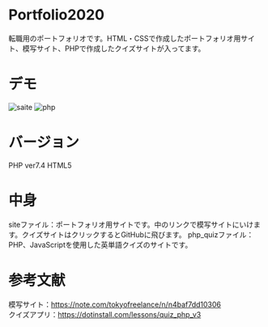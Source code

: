 # Portfolio2020
転職用のポートフォリオです。HTML・CSSで作成したポートフォリオ用サイト、模写サイト、PHPで作成したクイズサイトが入ってます。

# デモ

![saite](https://user-images.githubusercontent.com/72873269/97398210-22ebc980-192e-11eb-8261-2f82ab482269.png)
![php](https://user-images.githubusercontent.com/72873269/97398290-49116980-192e-11eb-929a-7ed73623278a.png)

# バージョン
PHP ver7.4
HTML5

# 中身
siteファイル：ポートフォリオ用サイトです。中のリンクで模写サイトにいけます。クイズサイトはクリックするとGitHubに飛びます。
php_quizファイル：PHP、JavaScriptを使用した英単語クイズのサイトです。

# 参考文献
模写サイト：https://note.com/tokyofreelance/n/n4baf7dd10306 <br>
クイズアプリ：https://dotinstall.com/lessons/quiz_php_v3
